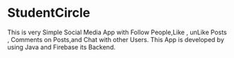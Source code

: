 # StudentCircle
This is very Simple Social Media App with Follow People,Like , unLike Posts , Comments on Posts,and Chat with other Users. This App is developed by using Java and Firebase its Backend.
